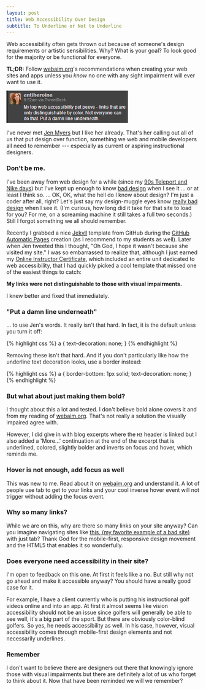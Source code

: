 ```yaml
---
layout: post
title: Web Accessibility Over Design
subtitle: To Underline or Not to Underline
---
```


Web accessibility often gets thrown out because of someone's design
requirements or artistic sensibilities. Why? What is your goal? To look
good for the majority or be functional for everyone.

**TL;DR:** Follow [webaim.org][]'s recommendations when creating your web
sites and apps unless you *know* no one with any sight impairment will
ever want to use it.

![Put a damn line underneath][]

I've never met [Jen Myers][] but I like her already. That's her calling out all of
us that put design over function, something we web and mobile developers
all need to remember --- especially as current or aspiring instructional
designers.

### Don't be me.

I've been away from web design for a while (since my
[90s Teleport and Nike days][]) but I've kept up enough to know [bad design](http://robmuh.me)
when I see it &hellip; or at least I think so. &hellip; OK, OK, what the
hell do I know about design? I'm just a coder after all, right? Let's
just say my design-muggle eyes know [really bad design][shittysite] when I
see it. (I'm curious, how long did it take for that site to load for
you? For me, on a screaming machine it still takes a full two
seconds.) Still I forgot something we all should remember.



Recently I grabbed a nice [Jekyll][] template from GitHub during the
[GitHub Automatic Pages][] creation (as I recommend to my students as
well). Later when Jen tweeted this I thought, "Oh God, I hope it wasn't
because she visited my site." I was so embarrassed to realize that,
although I just earned my [Online Instructor Certificate][], which
included an entire unit dedicated to web accessibility, that I had quickly
picked a cool template that missed one of the easiest things to catch:

**My links were not distinguishable to those with visual impairments.**

I knew better and fixed that immediately.

### "Put a damn line underneath"

&hellip; to use Jen's words. It really isn't that hard. In fact, it
is the default unless you turn it off:

{% highlight css %}
a {
  text-decoration: none;
}
{% endhighlight %}

Removing these isn't that hard. And if you don't particularly like how
the underline text decoration looks, use a border instead:

{% highlight css %}
a {
  border-bottom: 1px solid;
  text-decoration: none;
}
{% endhighlight %}

### But what about just making them bold?

I thought about this a lot and tested. I don't believe bold alone covers
it and from my reading of [webaim.org][]. That's not really a solution
the visually impaired agree with.

However, I did give in with blog excerpts where the `H3` header is
linked but I also added a 'More&hellip;' continuation at the end of
the excerpt that is underlined, colored, slightly bolder and inverts
on focus and hover, which reminds me.

### Hover is not enough, add focus as well

This was new to me. Read about it on [webaim.org][] and understand it.
A lot of people use tab to get to your links and your cool inverse
hover event will not trigger without adding the focus event.

### Why so many links?

While we are on this, why are there so many links on your site anyway? Can
you imagine navigating sites like [this, (my favorite example of a bad site)][shittysite]
with just tab? Thank God for the mobile-first,
responsive design movement and the HTML5 that enables it so
wonderfully.

### Does everyone need accessibility in their site?

I'm open to feedback on this one. At first it feels like a no. But
still why not go ahead and make it accessible anyway? You should have
a really good case for it.

For example, I have a client currently who is putting his instructional
golf videos online and into an app. At first it almost seems like
vision accessibility should not be an issue since golfers will generally
be able to see well, it's a big part of the sport. But there are obviously
color-blind golfers. So yes, he needs accessibility as well. In his
case, however, visual accessibility comes through mobile-first design
elements and not necessarily underlines.

### Remember

I don't want to believe there are designers out there that knowingly
ignore those with visual impairments but there are definitely a lot
of us who forget to think about it. Now that have been reminded we will we remember?

[90s Teleport and Nike days]: http://linkedin.com/in/robmuh
[GitHub Automatic Pages]: http://pages.github.com/
[Jekyll]: http://jekyllrb.com
[Jen Myers]: http://twitter.com/antiheroine
[Online Instructor Certificate]: http://www.rccc.edu/distance/internet-courses/
[Put a damn line underneath]: /images/put_a_damn_line_underneath.png
[webaim.org]: http://webaim.org
[shittysite]: http://lakenorman.com
